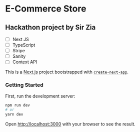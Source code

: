 # E-Commerce Store

## Hackathon project by Sir Zia

- [ ] Next JS
- [ ] TypeScript
- [ ] Stripe
- [ ] Sanity
- [ ] Context API
<!-- 
- [ ] Next
- [ ] Next -->


This is a [Next.js](https://nextjs.org/) project bootstrapped with [`create-next-app`](https://github.com/vercel/next.js/tree/canary/packages/create-next-app).

### Getting Started

First, run the development server:

```bash
npm run dev
# or
yarn dev
```

Open [http://localhost:3000](http://localhost:3000) with your browser to see the result.
